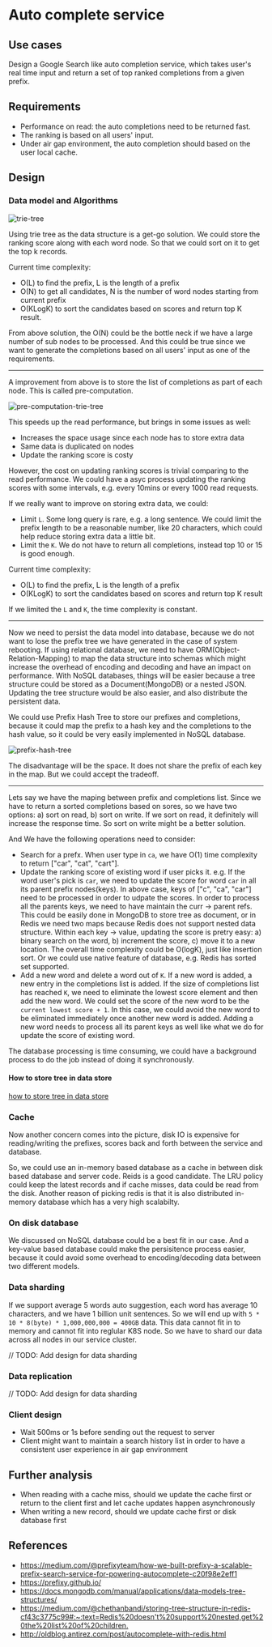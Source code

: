 # Auto complete service

## Use cases

Design a Google Search like auto completion service, which takes user's real time input and return a set of top ranked completions from a given prefix.

## Requirements

- Performance on read: the auto completions need to be returned fast.
- The ranking is based on all users' input.
- Under air gap environment, the auto completion should based on the user local cache.

## Design

### Data model and Algorithms

![trie-tree](./resources/trie-tree.png)

Using trie tree as the data structure is a get-go solution. We could store the ranking score along with each word node. So that we could sort on it to get the top k records.

Current time complexity:

- O(L) to find the prefix, L is the length of a prefix
- O(N) to get all candidates, N is the number of word nodes starting from current prefix
- O(KLogK) to sort the candidates based on scores and return top K result.

From above solution, the O(N) could be the bottle neck if we have a large number of sub nodes to be processed. And this could be true since we want to generate the completions based on all users' input as one of the requirements.

---
A improvement from above is to store the list of completions as part of each node. This is called pre-computation.

![pre-computation-trie-tree](./resources/pre-computation-trie-tree.png)

This speeds up the read performance, but brings in some issues as well:

- Increases the space usage since each node has to store extra data
- Same data is duplicated on nodes
- Update the ranking score is costy

However, the cost on updating ranking scores is trivial comparing to the read performance. We could have a asyc process updating the ranking scores with some intervals, e.g. every 10mins or every 1000 read requests.

If we really want to improve on storing extra data, we could:

- Limit `L`. Some long query is rare, e.g. a long sentence. We could limit the prefix length to be a reasonable number, like 20 characters, which could help reduce storing extra data a little bit.
- Limit the `K`. We do not have to return all completions, instead top 10 or 15 is good enough.

Current time complexity:

- O(L) to find the prefix, L is the length of a prefix
- O(KLogK) to sort the candidates based on scores and return top K result

If we limited the `L` and `K`, the time complexity is constant.

---
Now we need to persist the data model into database, because we do not want to lose the prefix tree we have generated in the case of system rebooting. If using relational database, we need to have ORM(Object-Relation-Mapping) to map the data structure into schemas which might increase the overhead of encoding and decoding and have an impact on performance. With NoSQL databases, things will be easier because a tree structure could be stored as a Document(MongoDB) or a nested JSON. Updating the tree structure would be also easier, and also distribute the persistent data.

We could use Prefix Hash Tree to store our prefixes and completions, because it could map the prefix to a hash key and the completions to the hash value, so it could be very easily implemented in NoSQL database.

![prefix-hash-tree](./resources/prefix-hash-tree.png)

The disadvantage will be the space. It does not share the prefix of each key in the map. But we could accept the tradeoff.

---
Lets say we have the maping between prefix and completions list. Since we have to return a sorted completions based on sores, so we have two options: a) sort on read, b) sort on write. If we sort on read, it definitely will increase the response time. So sort on write might be a better solution.

And We have the following operations need to consider:

- Search for a prefx. When user type in `ca`, we have O(1) time complexity to return ["car", "cat", "cart"].
- Update the ranking score of existing word if user picks it. e.g. If the word user's pick is `car`, we need to update the score for word `car` in all its parent prefix nodes(keys). In above case, keys of ["c", "ca", "car"] need to be processed in order to udpate the scores. In order to process all the parents keys, we need to have maintain the curr -> parent refs. This could be easily done in MongoDB to store tree as document, or in Redis we need two maps because Redis does not support nested data structure. Within each key -> value, updating the score is pretry easy: a) binary search on the word, b) increment the score, c) move it to a new location. The overall time complexity could be O(logK), just like insertion sort. Or we could use native feature of database, e.g. Redis has sorted set supported.
- Add a new word and delete a word out of `K`. If a new word is added, a new entry in the completions list is added. If the size of completions list has reached `K`, we need to eliminate the lowest score element and then add the new word. We could set the score of the new word to be the `current lowest score + 1`. In this case, we could avoid the new word to be eliminated immediately once another new word is added. Adding a new word needs to process all its parent keys as well like what we do for update the score of existing word.

The database processing is time consuming, we could have a background process to do the job instead of doing it synchronously.

#### How to store tree in data store

[how to store tree in data store](https://github.com/danniel1205/tech-notes/blob/master/system-design/2-data-models-and-query-languages/how-tree-is-stored-in-database.md)

### Cache

Now another concern comes into the picture, disk IO is expensive for reading/writing the prefixes, scores back and forth between the service and database.

So, we could use an in-memory based database as a cache in between disk based database and server code. Reids is a good candidate. The LRU policy could keep the latest records and if cache misses, data could be read from the disk. Another reason of picking redis is that it is also distributed in-memory database which has a very high scalabilty.

### On disk database

We discussed on NoSQL database could be a best fit in our case. And a key-value based database could make the persisitence process easier, because it could avoid some overhead to encoding/decoding data between two different models.

### Data sharding

If we support average 5 words auto suggestion, each word has average 10 characters, and we have 1 billion unit sentences. So we will end up with `5 * 10 * 8(byte) * 1,000,000,000 = 400GB` data. This data cannot fit in to memory and cannot fit into reglular K8S node. So we have to shard our data across all nodes in our service cluster.

// TODO: Add design for data sharding

### Data replication

// TODO: Add design for data sharding

### Client design

- Wait 500ms or 1s before sending out the request to server
- Client might want to maintain a search history list in order to have a consistent user experience in air gap environment

## Further analysis

- When reading with a cache miss, should we update the cache first or return to the client first and let cache updates happen asynchronously
- When writing a new record, should we update cache first or disk database first

## References

- <https://medium.com/@prefixyteam/how-we-built-prefixy-a-scalable-prefix-search-service-for-powering-autocomplete-c20f98e2eff1>
- <https://prefixy.github.io/>
- <https://docs.mongodb.com/manual/applications/data-models-tree-structures/>
- <https://medium.com/@chethanbandi/storing-tree-structure-in-redis-cf43c3775c99#:~:text=Redis%20doesn't%20support%20nested,get%20the%20list%20of%20children.>
- <http://oldblog.antirez.com/post/autocomplete-with-redis.html>

